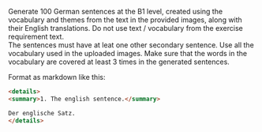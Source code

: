 Generate 100 German sentences at the B1 level, created using the vocabulary and themes from the text in the provided images, along with their English translations. 
Do not use text / vocabulary from the exercise requirement text.  
The sentences must have at leat one other secondary sentence.
Use all the vocabulary used in the uploaded images. 
Make sure that the words in the vocabulary are covered at least 3 times in the generated sentences.

Format as markdown like this:

```md
<details>
<summary>1. The english sentence.</summary>

Der englische Satz.
</details>
```
